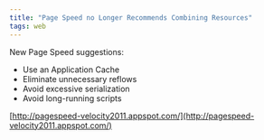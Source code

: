 ```yaml
---
title: "Page Speed no Longer Recommends Combining Resources"
tags: web
---
```

New Page Speed suggestions:

* Use an Application Cache
* Eliminate unnecessary reflows
* Avoid excessive serialization
* Avoid long-running scripts

[http://pagespeed-velocity2011.appspot.com/](http://pagespeed-velocity2011.appspot.com/)
